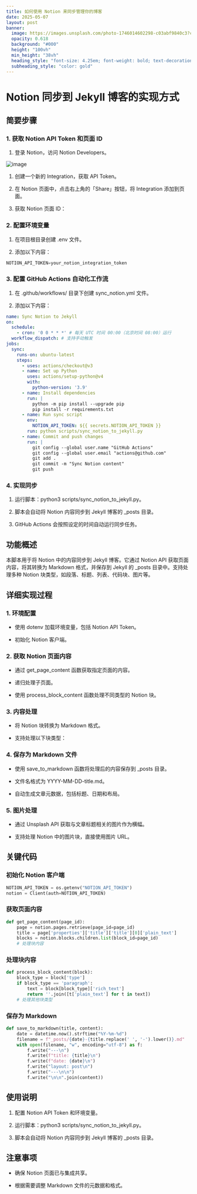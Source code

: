 ```yaml
---
title: 如何使用 Notion 来同步管理你的博客
date: 2025-05-07
layout: post
banner:
  image: https://images.unsplash.com/photo-1746014602298-c03abf9840c3?crop=entropy&cs=tinysrgb&fit=max&fm=jpg&ixid=M3w2OTIwMzJ8MHwxfHJhbmRvbXx8fHx8fHx8fDE3NDY2NDI1NDN8&ixlib=rb-4.1.0&q=80&w=1080
  opacity: 0.618
  background: "#000"
  height: "100vh"
  min_height: "38vh"
  heading_style: "font-size: 4.25em; font-weight: bold; text-decoration: underline"
  subheading_style: "color: gold"
---
```


# Notion 同步到 Jekyll 博客的实现方式

## 简要步骤

### 1. 获取 Notion API Token 和页面 ID

1. 登录 Notion，访问 Notion Developers。

![image](https://prod-files-secure.s3.us-west-2.amazonaws.com/a7a0cc5a-89b9-4cda-8686-1fba0ca52f40/d19c1afe-dea5-4312-9333-786b0ba83054/image.png?X-Amz-Algorithm=AWS4-HMAC-SHA256&X-Amz-Content-Sha256=UNSIGNED-PAYLOAD&X-Amz-Credential=ASIAZI2LB466T2AEPYYU%2F20250507%2Fus-west-2%2Fs3%2Faws4_request&X-Amz-Date=20250507T182902Z&X-Amz-Expires=3600&X-Amz-Security-Token=IQoJb3JpZ2luX2VjELr%2F%2F%2F%2F%2F%2F%2F%2F%2F%2FwEaCXVzLXdlc3QtMiJHMEUCIGSUrBDjEwteKWo4l9HpEngHPDajulFkeKMQjO%2B5wYBPAiEArq1LBvScchRUCLO0bQuwcFyTo2x8cnNkR4vm1kIs7FQq%2FwMIYxAAGgw2Mzc0MjMxODM4MDUiDKHgZDaC6y6TcdWzkircAzcJePZjt8LbYyS2MiFBakt1ZGF5zRjRB0h9opqa%2Fyo5pTbcLWPSBy9czMoY6eNSFcO0nbD6GxCT%2FPgbR83LtHLPCTwy4IGMRxKE%2F5TM6voiDXhjUBto0z0vvXdrldaC%2FahsTIxbXJYvgD362JlExHYPtpTv%2FLzYpEO6YvUIy%2BN31nMlu0r13cy5iyBYipNfM54%2BzEq8QSbYVrlm%2B0XEGMsBqhgGq14%2BRs%2BJ4KYeNSxYT%2BbvIzxL8xqt0M3NKGSl272RFIM1xrbZaI4JZGGESVxnlOQhR3gqhL7nDH5KSZSNVLfEqfM3mvfrZkp%2BTd80Jns1cDjKVUttUeC%2BBOY5Wo5tfiqXbBAnOHYLKDixWwvw8dQQlP7W5uEcmtQDq22Hsu6zFt0dQK%2FlwMbpsozqvtNyC9bRbfpDZ%2BnAKMjImfU51VURJfcWM8hSV1egqQewtD9BAfkIqzgoDpgdjkH5z5nQBfuUIbfbiMLm%2FpOz4pPWcitNaU6LWAbaRf2m1GOQk5irrfyzX0qAwnGyQTam4tX2omvpLUE9WzCkcacwJSpgdU81YvkIMFzZotqDCDvD86gueIrffh3HTHsJj31xdVPCShw%2FukcsmdqDagm665sZcWFD5Cg9Xp6r5MydMI%2B57sAGOqUB7lMYCcPUzdn0FSYH4hJbpwMcHEu1Cugah3ci7Mj8PcPiydx3M63EAdOosOdrBbDFLwR%2BgZMJVhgLktLowhs0T4rxxc19YSeVYAUfIYuSOWsT%2BUpTZGQLHeH%2BpGLIZuHxIC1SuwvcqZXAFX%2BOpn2SFHA%2ByU9qDDHAUr5uBbRU1Hvs5m3g6Av5aIIMHW6lt5Axh6fDlSk8pnxHzdO1SytoT%2Fz1Cnof&X-Amz-Signature=871d107e28915795f86835a99d8155ef1244fa4ebfc56bda37afd381ed20c9af&X-Amz-SignedHeaders=host&x-id=GetObject)

1. 创建一个新的 Integration，获取 API Token。

1. 在 Notion 页面中，点击右上角的「Share」按钮，将 Integration 添加到页面。

1. 获取 Notion 页面 ID：


### 2. 配置环境变量

1. 在项目根目录创建 .env 文件。

1. 添加以下内容：

```javascript
NOTION_API_TOKEN=your_notion_integration_token
```

### 3. 配置 GitHub Actions 自动化工作流

1. 在 .github/workflows/ 目录下创建 sync_notion.yml 文件。

1. 添加以下内容：

```yaml
name: Sync Notion to Jekyll
on:
  schedule:
    - cron: '0 0 * * *' # 每天 UTC 时间 00:00（北京时间 08:00）运行
  workflow_dispatch: # 支持手动触发
jobs:
  sync:
    runs-on: ubuntu-latest
    steps:
      - uses: actions/checkout@v3
      - name: Set up Python
        uses: actions/setup-python@v4
        with:
          python-version: '3.9'
      - name: Install dependencies
        run: |
          python -m pip install --upgrade pip
          pip install -r requirements.txt
      - name: Run sync script
        env:
          NOTION_API_TOKEN: ${{ secrets.NOTION_API_TOKEN }}
        run: python scripts/sync_notion_to_jekyll.py
      - name: Commit and push changes
        run: |
          git config --global user.name "GitHub Actions"
          git config --global user.email "actions@github.com"
          git add .
          git commit -m "Sync Notion content"
          git push
```

### 4. 实现同步

1. 运行脚本：python3 scripts/sync_notion_to_jekyll.py。

1. 脚本会自动将 Notion 内容同步到 Jekyll 博客的 _posts 目录。

1. GitHub Actions 会按照设定的时间自动运行同步任务。

## 功能概述

本脚本用于将 Notion 中的内容同步到 Jekyll 博客。它通过 Notion API 获取页面内容，将其转换为 Markdown 格式，并保存到 Jekyll 的 _posts 目录中。支持处理多种 Notion 块类型，如段落、标题、列表、代码块、图片等。

## 详细实现过程

### 1. 环境配置

- 使用 dotenv 加载环境变量，包括 Notion API Token。

- 初始化 Notion 客户端。

### 2. 获取 Notion 页面内容

- 通过 get_page_content 函数获取指定页面的内容。

- 递归处理子页面。

- 使用 process_block_content 函数处理不同类型的 Notion 块。

### 3. 内容处理

- 将 Notion 块转换为 Markdown 格式。

- 支持处理以下块类型：


### 4. 保存为 Markdown 文件

- 使用 save_to_markdown 函数将处理后的内容保存到 _posts 目录。

- 文件名格式为 YYYY-MM-DD-title.md。

- 自动生成文章元数据，包括标题、日期和布局。

### 5. 图片处理

- 通过 Unsplash API 获取与文章标题相关的图片作为横幅。

- 支持处理 Notion 中的图片块，直接使用图片 URL。

## 关键代码

### 初始化 Notion 客户端

```python
NOTION_API_TOKEN = os.getenv("NOTION_API_TOKEN")
notion = Client(auth=NOTION_API_TOKEN)
```

### 获取页面内容

```python
def get_page_content(page_id):
    page = notion.pages.retrieve(page_id=page_id)
    title = page['properties']['title']['title'][0]['plain_text']
    blocks = notion.blocks.children.list(block_id=page_id)
    # 处理块内容
```

### 处理块内容

```python
def process_block_content(block):
    block_type = block['type']
    if block_type == 'paragraph':
        text = block[block_type]['rich_text']
        return ''.join([t['plain_text'] for t in text])
    # 处理其他块类型
```

### 保存为 Markdown

```python
def save_to_markdown(title, content):
    date = datetime.now().strftime("%Y-%m-%d")
    filename = f"_posts/{date}-{title.replace(' ', '-').lower()}.md"
    with open(filename, "w", encoding="utf-8") as f:
        f.write("---\n")
        f.write(f"title: {title}\n")
        f.write(f"date: {date}\n")
        f.write("layout: post\n")
        f.write("---\n\n")
        f.write("\n\n".join(content))
```

## 使用说明

1. 配置 Notion API Token 和环境变量。

1. 运行脚本：python3 scripts/sync_notion_to_jekyll.py。

1. 脚本会自动将 Notion 内容同步到 Jekyll 博客的 _posts 目录。

## 注意事项

- 确保 Notion 页面已与集成共享。

- 根据需要调整 Markdown 文件的元数据和格式。